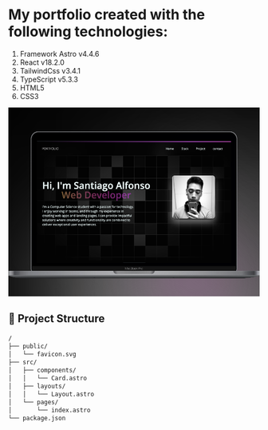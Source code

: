 # My portfolio created with the following technologies:

1. Framework Astro v4.4.6
2. React v18.2.0
3. TailwindCss v3.4.1
4. TypeScript v5.3.3
5. HTML5
6. CSS3


![just-the-basics](./public/983shots_so.png)

## 🚀 Project Structure

```text
/
├── public/
│   └── favicon.svg
├── src/
│   ├── components/
│   │   └── Card.astro
│   ├── layouts/
│   │   └── Layout.astro
│   └── pages/
│       └── index.astro
└── package.json
```
